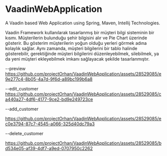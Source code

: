 # VaadinWebApplication
A Vaadin based Web Application using Spring, Maven, Intellij Technologies.

Vaadin Framework kullanılarak tasarlanmış bir müşteri bilgi sisteminin bir kısmı. Müşterilerin bulunduğu şehir bilgisini alır ve Pie Chart üzerinde gösterir. Bu gösterim müşterilerin yoğun olduğu yerleri görmek adına kolaylık sağlar. Aynı zamanda, müşteri bilgilerini bir tablo halinde gösterebilir, gerektiğinde müşteri bilgilerini düzenleyebilmek, silebilmek, ya da yeni müşteri ekleyebilmek imkanı sağlayacak şekilde tasarlanmıştır.

--preview
https://github.com/projectOrhan/VaadinWebApplication/assets/28529085/e9e277c4-8b05-4a7d-9f6d-a89bc199b6a8



--edit_customer
https://github.com/projectOrhan/VaadinWebApplication/assets/28529085/ca440a27-4df6-4177-9ce2-bd9e249723ce

--add_customer


https://github.com/projectOrhan/VaadinWebApplication/assets/28529085/ec0e3794-87c7-4545-a066-325d40dc79a3


--delete_customer


https://github.com/projectOrhan/VaadinWebApplication/assets/28529085/bd534e05-af39-4df7-a9ed-0707950c2262




